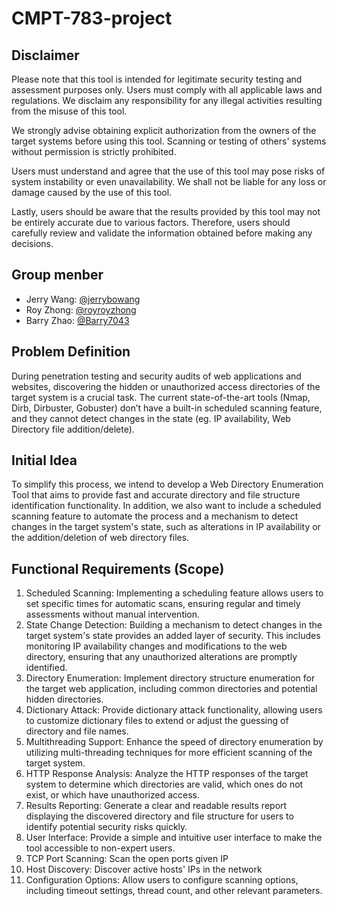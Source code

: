 # CMPT-783-project

## Disclaimer
Please note that this tool is intended for legitimate security testing and assessment purposes only. Users must comply with all applicable laws and regulations. We disclaim any responsibility for any illegal activities resulting from the misuse of this tool.

We strongly advise obtaining explicit authorization from the owners of the target systems before using this tool. Scanning or testing of others' systems without permission is strictly prohibited.

Users must understand and agree that the use of this tool may pose risks of system instability or even unavailability. We shall not be liable for any loss or damage caused by the use of this tool.

Lastly, users should be aware that the results provided by this tool may not be entirely accurate due to various factors. Therefore, users should carefully review and validate the information obtained before making any decisions.

## Group menber
- Jerry Wang: [@jerrybowang](https://github.com/jerrybowang)
- Roy Zhong: [@royroyzhong](https://github.com/royroyzhong)
- Barry Zhao: [@Barry7043](https://github.com/Barry7043)

## Problem Definition
During penetration testing and security audits of web applications and websites, discovering the hidden or unauthorized access directories of the target system is a crucial task. The current state-of-the-art tools (Nmap, Dirb, Dirbuster, Gobuster) don’t have a built-in scheduled scanning feature, and they cannot detect changes in the state (eg. IP availability, Web Directory file addition/delete).

## Initial Idea
To simplify this process, we intend to develop a Web Directory Enumeration Tool that aims to provide fast and accurate directory and file structure identification functionality. In addition, we also want to include a scheduled scanning feature to automate the process and a mechanism to detect changes in the target system's state, such as alterations in IP availability or the addition/deletion of web directory files.

## Functional Requirements (Scope)
1. Scheduled Scanning: Implementing a scheduling feature allows users to set specific times for automatic scans, ensuring regular and timely assessments without manual intervention.
2. State Change Detection: Building a mechanism to detect changes in the target system's state provides an added layer of security. This includes monitoring IP availability changes and modifications to the web directory, ensuring that any unauthorized alterations are promptly identified.
3. Directory Enumeration: Implement directory structure enumeration for the target web application, including common directories and potential hidden directories.
4. Dictionary Attack: Provide dictionary attack functionality, allowing users to customize dictionary files to extend or adjust the guessing of directory and file names.
5. Multithreading Support: Enhance the speed of directory enumeration by utilizing multi-threading techniques for more efficient scanning of the target system.
6. HTTP Response Analysis: Analyze the HTTP responses of the target system to determine which directories are valid, which ones do not exist, or which have unauthorized access.
7. Results Reporting: Generate a clear and readable results report displaying the discovered directory and file structure for users to identify potential security risks quickly.
8. User Interface: Provide a simple and intuitive user interface to make the tool accessible to non-expert users.
9. TCP Port Scanning: Scan the open ports given IP 
10. Host Discovery: Discover active hosts' IPs in the network
11. Configuration Options: Allow users to configure scanning options, including timeout settings, thread count, and other relevant parameters.


